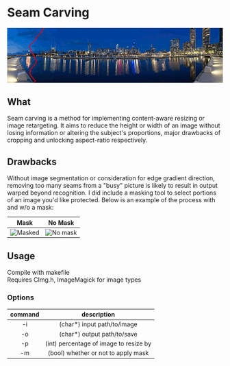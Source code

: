 # Seam Carving
<p align="center">
  <img src="output/gifs/nightcity.gif"/>
</p>

## What
Seam carving is a method for implementing content-aware resizing or image retargeting. It aims to reduce the height or width of an image without losing information or altering the subject's proportions, major drawbacks of cropping and unlocking aspect-ratio respectively. 

## Drawbacks
Without image segmentation or consideration for edge gradient direction, removing too many seams from a "busy" picture is likely to result in output warped beyond recognition. I did include a masking tool to select portions of an image you'd like protected. Below is an example of the process with and w/o a mask:  

| Mask | No Mask | 
|:----------:|:----------:|
|![Masked](output/gifs/child_mask.gif)|![No mask](output/gifs/child_no_mask.gif)| 

## Usage
Compile with makefile  
Requires CImg.h, ImageMagick for image types  

### Options

| command | description |
|:---:|:---:|
| -i | (char*) input path/to/image |
| -o | (char*) output path/to/save |
| -p | (int) percentage of image to resize by |
| -m | (bool) whether or not to apply mask |

